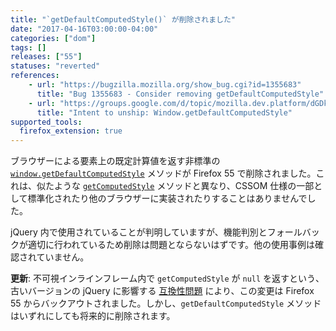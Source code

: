 ```yaml
---
title: "`getDefaultComputedStyle()` が削除されました"
date: "2017-04-16T03:00:00-04:00"
categories: ["dom"]
tags: []
releases: ["55"]
statuses: "reverted"
references:
    - url: "https://bugzilla.mozilla.org/show_bug.cgi?id=1355683"
      title: "Bug 1355683 - Consider removing getDefaultComputedStyle"
    - url: "https://groups.google.com/d/topic/mozilla.dev.platform/dGDkR65Ffa4/discussion"
      title: "Intent to unship: Window.getDefaultComputedStyle"
supported_tools:
  firefox_extension: true
---
```

ブラウザーによる要素上の既定計算値を返す非標準の [`window.getDefaultComputedStyle`](https://developer.mozilla.org/docs/Web/API/Window/getDefaultComputedStyle) メソッドが Firefox 55 で削除されました。これは、似たような [`getComputedStyle`](https://developer.mozilla.org/docs/Web/API/Window/getComputedStyle) メソッドと異なり、CSSOM 仕様の一部として標準化されたり他のブラウザーに実装されたりすることはありませんでした。

jQuery 内で使用されていることが判明していますが、機能判別とフォールバックが適切に行われているため削除は問題とならないはずです。他の使用事例は確認されていません。

**更新**: 不可視インラインフレーム内で `getComputedStyle` が `null` を返すという、古いバージョンの jQuery に影響する [互換性問題](https://bugzilla.mozilla.org/show_bug.cgi?id=548397) により、この変更は Firefox 55 からバックアウトされました。しかし、`getDefaultComputedStyle` メソッドはいずれにしても将来的に削除されます。

